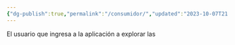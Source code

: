 ```yaml
---
{"dg-publish":true,"permalink":"/consumidor/","updated":"2023-10-07T21:29:43.467-06:00"}
---
```



El usuario que ingresa a la aplicación a explorar las 